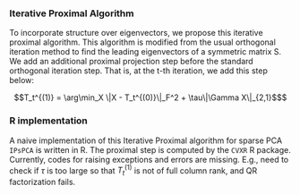 ### Iterative Proximal Algorithm
To incorporate structure over eigenvectors, we propose this iterative proximal algorithm. This algorithm is modified from the usual orthogonal iteration method to find the leading eigenvectors of a symmetric matrix S. 
We add an additional proximal projection step before the standard orthogonal iteration step. That is, at the t-th iteration, we add this step below:
```math
T_t^{(1)} = \arg\min_X \|X - T_t^{(0)}\|_F^2 + \tau\|\Gamma X\|_{2,1}$
```
### R implementation
A naive implementation of this Iterative Proximal algorithm for sparse PCA `IPsPCA` is written in R. The proximal step is computed by the `CVXR` R package. 
Currently, codes for raising exceptions and errors are missing. E.g., need to check if $\tau$ is too large so that $T_t^{(1)}$ is not of full column rank, and QR factorization fails. 

### 

